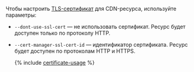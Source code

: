 Чтобы настроить [TLS-сертификат](../../cdn/concepts/clients-to-servers-tls.md) для CDN-ресурса, используйте параметры:

* `--dont-use-ssl-cert` — не использовать сертификат. Ресурс будет доступен только по протоколу HTTP.
* `--cert-manager-ssl-cert-id` — идентификатор сертификата. Ресурс будет доступен по протоколам HTTP и HTTPS.

  {% include [certificate-usage](certificate-usage.md) %}